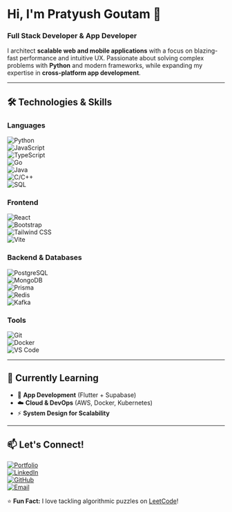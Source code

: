 # Hi, I'm Pratyush Goutam 👋  
### **Full Stack Developer & App Developer**  

I architect **scalable web and mobile applications** with a focus on blazing-fast performance and intuitive UX. Passionate about solving complex problems with **Python** and modern frameworks, while expanding my expertise in **cross-platform app development**.  

---

## 🛠️ Technologies & Skills  

### **Languages**  
![Python](https://img.shields.io/badge/Python-3776AB?style=flat&logo=python&logoColor=white)  
![JavaScript](https://img.shields.io/badge/JavaScript-F7DF1E?style=flat&logo=javascript&logoColor=black)  
![TypeScript](https://img.shields.io/badge/TypeScript-3178C6?style=flat&logo=typescript&logoColor=white)  
![Go](https://img.shields.io/badge/Go-00ADD8?style=flat&logo=go&logoColor=white)  
![Java](https://img.shields.io/badge/Java-ED8B00?style=flat&logo=openjdk&logoColor=white)  
![C/C++](https://img.shields.io/badge/C/C++-00599C?style=flat&logo=c%2B%2B&logoColor=white)  
![SQL](https://img.shields.io/badge/SQL-4479A1?style=flat&logo=postgresql&logoColor=white)  

### **Frontend**  
![React](https://img.shields.io/badge/React-61DAFB?style=flat&logo=react&logoColor=black)  
![Bootstrap](https://img.shields.io/badge/Bootstrap-7952B3?style=flat&logo=bootstrap&logoColor=white)  
![Tailwind CSS](https://img.shields.io/badge/Tailwind_CSS-06B6D4?style=flat&logo=tailwind-css&logoColor=white)  
![Vite](https://img.shields.io/badge/Vite-646CFF?style=flat&logo=vite&logoColor=white)  

### **Backend & Databases**  
![PostgreSQL](https://img.shields.io/badge/PostgreSQL-4169E1?style=flat&logo=postgresql&logoColor=white)  
![MongoDB](https://img.shields.io/badge/MongoDB-47A248?style=flat&logo=mongodb&logoColor=white)  
![Prisma](https://img.shields.io/badge/Prisma-2D3748?style=flat&logo=prisma&logoColor=white)  
![Redis](https://img.shields.io/badge/Redis-DC382D?style=flat&logo=redis&logoColor=white)  
![Kafka](https://img.shields.io/badge/Kafka-231F20?style=flat&logo=apache-kafka&logoColor=white)  

### **Tools**  
![Git](https://img.shields.io/badge/Git-F05032?style=flat&logo=git&logoColor=white)  
![Docker](https://img.shields.io/badge/Docker-2496ED?style=flat&logo=docker&logoColor=white)  
![VS Code](https://img.shields.io/badge/VS_Code-007ACC?style=flat&logo=visual-studio-code&logoColor=white)  

---

## 🌱 Currently Learning  
- 📱 **App Development** (Flutter + Supabase)  
- ☁️ **Cloud & DevOps** (AWS, Docker, Kubernetes)  
- ⚡ **System Design for Scalability**  

---

## 📫 Let's Connect!  
[![Portfolio](https://img.shields.io/badge/Portfolio-FF5722?style=flat&logo=google-chrome&logoColor=white)](https://yourportfolio.com)  
[![LinkedIn](https://img.shields.io/badge/LinkedIn-0A66C2?style=flat&logo=linkedin&logoColor=white)](https://linkedin.com/in/yourprofile)  
[![GitHub](https://img.shields.io/badge/GitHub-181717?style=flat&logo=github&logoColor=white)](https://github.com/yourusername)  
[![Email](https://img.shields.io/badge/Email-D14836?style=flat&logo=gmail&logoColor=white)](mailto:youremail@example.com)  

⭐ **Fun Fact:** I love tackling algorithmic puzzles on [LeetCode](https://leetcode.com/yourprofile)!
